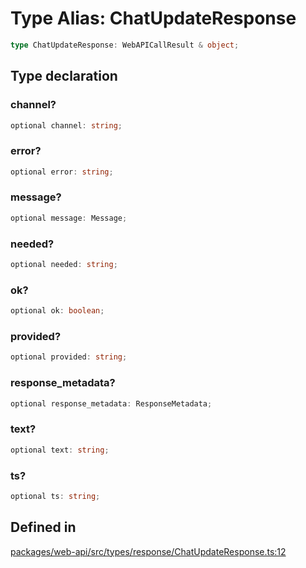 # Type Alias: ChatUpdateResponse

```ts
type ChatUpdateResponse: WebAPICallResult & object;
```

## Type declaration

### channel?

```ts
optional channel: string;
```

### error?

```ts
optional error: string;
```

### message?

```ts
optional message: Message;
```

### needed?

```ts
optional needed: string;
```

### ok?

```ts
optional ok: boolean;
```

### provided?

```ts
optional provided: string;
```

### response\_metadata?

```ts
optional response_metadata: ResponseMetadata;
```

### text?

```ts
optional text: string;
```

### ts?

```ts
optional ts: string;
```

## Defined in

[packages/web-api/src/types/response/ChatUpdateResponse.ts:12](https://github.com/slackapi/node-slack-sdk/blob/c15385ef93ccdde9702f52f7d1f445999203d794/packages/web-api/src/types/response/ChatUpdateResponse.ts#L12)
